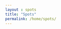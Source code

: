 ```yaml
---
layout : spots
title: "Spots"
permalink: /home/spots/
---
```

<dl>
    <div class="container">
        <section class="sidebar">
            <div class="loader"></div>
        </section>
    </div>
</dl>
